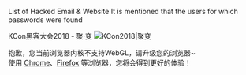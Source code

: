 List of Hacked Email &amp; Website
It is mentioned that the users for which passwords were found 

KCon黑客大会2018 - 聚·变
<meta name="description" content="KCon 黑客大会，知道创宇出品，追求干货、有趣的黑客大会；中国网络安全圈最年轻、最具活力与影响力的前沿网络安全攻防技术交流平台。“汇聚全球黑客的智慧”是 KCon 黑客大会的一贯宗旨，我们渴望痴迷于黑客技术研究、热衷交流分享的你成为 KCon 黑客大会2018上的耀眼明星！"><meta name="keywords" content="KCon,黑客大会,KCon黑客大会,黑客,网络安全,攻防,网络攻防,渗透"> <link href="/static/css/main.057edec2.css" rel="stylesheet">
<img class="thumb-image" src="/thumb.jpg" alt="KCon2018|聚变"> <p>抱歉，您当前浏览器内核不支持WebGL，请升级您的浏览器~<br>使用 <a href="http://www.google.cn/chrome/">Chrome</a>、<a href="http://www.firefox.com.cn/download/">Firefox</a> 等浏览器，您将会得到更好的体验！
